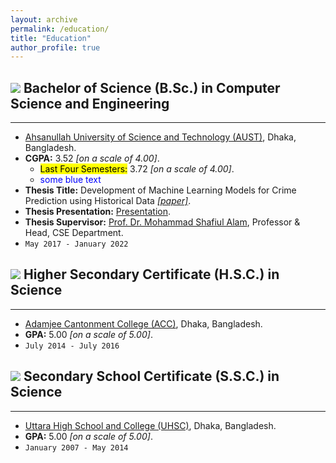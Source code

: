 ```yaml
---
layout: archive
permalink: /education/
title: "Education"
author_profile: true
---
```


## <img src="https://img.icons8.com/office/24/000000/graduation-cap.png"/> Bachelor of Science (B.Sc.) in Computer Science and Engineering

---

* [Ahsanullah University of Science and Technology (AUST)](https://www.aust.edu/, "https://www.aust.edu/"), Dhaka, Bangladesh.
* **CGPA:** 3.52 _[on a scale of 4.00]_.
    * <mark>Last Four Semesters:</mark> 3.72 _[on a scale of 4.00]_.
    * <span style="color:blue">some blue text</span>
* **Thesis Title:** Development of Machine Learning Models for Crime Prediction using Historical Data _[[paper]](https://abuubaida.github.io/files/bsc_thesis_paper_2022.pdf "Paper PDF")_.
* **Thesis Presentation:** [Presentation](https://abuubaida.github.io/files/bsc_thesis_presentation_2022.pdf "Presentation PDF").
* **Thesis Supervisor:** [Prof. Dr. Mohammad Shafiul Alam](https://www.aust.edu/cse/faculty_member/dr_mohammad_shafiul_alam, "Academic Profile"), Professor & Head, CSE Department.
* `May 2017 - January 2022`



## <img src="https://img.icons8.com/office/20/000000/diploma.png"/> Higher Secondary Certificate (H.S.C.) in Science

---

* [Adamjee Cantonment College (ACC)](http://mail.acc.edu.bd/, "http://mail.acc.edu.bd/"), Dhaka, Bangladesh.
* **GPA:** 5.00 _[on a scale of 5.00]_.
* `July 2014 - July 2016`



## <img src="https://img.icons8.com/office/20/000000/diploma.png"/> Secondary School Certificate (S.S.C.) in Science

---

* [Uttara High School and College (UHSC)](http://uhscdhaka.edu.bd/ "http://uhscdhaka.edu.bd/"), Dhaka, Bangladesh.
* **GPA:** 5.00 _[on a scale of 5.00]_.
* `January 2007 - May 2014`